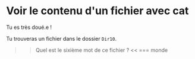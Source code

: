 # Voir le contenu d'un fichier avec cat

Tu es très doué.e ! 

Tu trouveras un fichier dans le dossier `Dir10`.

>> Quel est le sixième mot de ce fichier ? <<
=== monde
